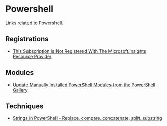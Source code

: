 # Powershell
Links related to Powershell.

## Registrations
- [This Subscription Is Not Registered With The Microsoft.Insights Resource Provider](https://aidanfinn.com/?p=21192)

## Modules
- [Update Manually Installed PowerShell Modules from the PowerShell Gallery](https://mikefrobbins.com/2016/06/09/update-manually-installed-powershell-modules-from-the-powershell-gallery/)

## Techniques
- [Strings in PowerShell - Replace, compare, concatenate, split, substring](https://4sysops.com/archives/strings-in-powershell-replace-compare-concatenate-split-substring/)